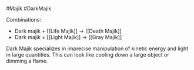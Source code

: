 #Majik #DarkMajik

Combinations:
- Dark majik + [[Life Majik]] → [[Death Majik]]
- Dark majik + [[Light Majik]] → [[Gray Majik]]

Dark Majik specializes in imprecise manipulation of kinetic energy and light in large quantities. This can look like cooling down a large object or dimming a flame. 